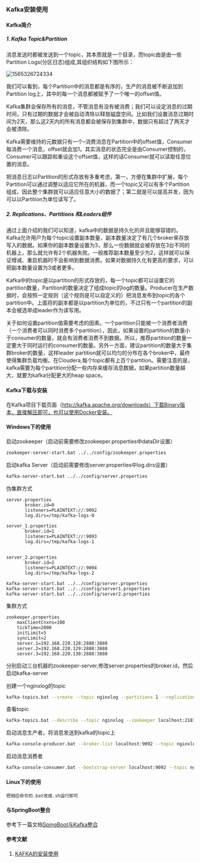 ### Kafka安装使用

#### Kafka简介
##### 1. Kafka Topic&Partition

​      消息发送时都被发送到一个topic，其本质就是一个目录，而topic由是由一些Partition Logs(分区日志)组成,其组织结构如下图所示：

![1565326724334](C:\Users\Administrator\AppData\Roaming\Typora\typora-user-images\1565326724334.png)

​        我们可以看到，每个Partition中的消息都是有序的，生产的消息被不断追加到Partition log上，其中的每一个消息都被赋予了一个唯一的offset值。 

​        Kafka集群会保存所有的消息，不管消息有没有被消费；我们可以设定消息的过期时间，只有过期的数据才会被自动清除以释放磁盘空间。比如我们设置消息过期时间为2天，那么这2天内的所有消息都会被保存到集群中，数据只有超过了两天才会被清除。 

​        Kafka需要维持的元数据只有一个–消费消息在Partition中的offset值，Consumer每消费一个消息，offset就会加1。其实消息的状态完全是由Consumer控制的，Consumer可以跟踪和重设这个offset值，这样的话Consumer就可以读取任意位置的消息。 

​         把消息日志以Partition的形式存放有多重考虑，第一，方便在集群中扩展，每个Partition可以通过调整以适应它所在的机器，而一个topic又可以有多个Partition组成，因此整个集群就可以适应任意大小的数据了；第二就是可以提高并发，因为可以以Partition为单位读写了。

##### 2. Replications、Partitions 和Leaders组件

​        通过上面介绍的我们可以知道，kafka中的数据是持久化的并且能够容错的。Kafka允许用户为每个topic设置副本数量，副本数量决定了有几个broker来存放写入的数据。如果你的副本数量设置为3，那么一份数据就会被存放在3台不同的机器上，那么就允许有2个机器失败。一般推荐副本数量至少为2，这样就可以保证增减、重启机器时不会影响到数据消费。如果对数据持久化有更高的要求，可以把副本数量设置为3或者更多。 

​         Kafka中的topic是以partition的形式存放的，每一个topic都可以设置它的partition数量，Partition的数量决定了组成topic的log的数量。Producer在生产数据时，会按照一定规则（这个规则是可以自定义的）把消息发布到topic的各个partition中。上面将的副本都是以partition为单位的，不过只有一个partition的副本会被选举成leader作为读写用。 

​        关于如何设置partition值需要考虑的因素。一个partition只能被一个消费者消费（一个消费者可以同时消费多个partition），因此，如果设置的partition的数量小于consumer的数量，就会有消费者消费不到数据。所以，推荐partition的数量一定要大于同时运行的consumer的数量。另外一方面，建议partition的数量大于集群broker的数量，这样leader partition就可以均匀的分布在各个broker中，最终使得集群负载均衡。在Cloudera,每个topic都有上百个partition。需要注意的是，kafka需要为每个partition分配一些内存来缓存消息数据，如果partition数量越大，就要为kafka分配更大的heap space。

#### Kafka下载与安装

在Kafka项目下载页面（http://kafka.apache.org/downloads）下载Binary版本，直接解压即可，也可以使用Docker安装。

#### Windows下的使用

启动zookeeper（启动前需要修改zookeeper.properties中dataDir设置）

```bash
zookeeper-server-start.bat ../../config/zookeeper.properties
```

启动kafka Server（启动前需要修改server.properties中log.dirs设置）

```bash
kafka-server-start.bat ../../config/server.properties
```
伪集群方式

```
server.properties
       broker.id=0
       listeners=PLAINTEXT://:9092
       log.dirs=/tmp/kafka-logs-0

server_1.properties
       broker.id=1
       listeners=PLAINTEXT://:9093
       log.dirs=/tmp/kafka-logs-1
 

server_2.properties
       broker.id=2
       listeners=PLAINTEXT://:9094
       log.dirs=/tmp/kafka-logs-2

kafka-server-start.bat ../../config/server.properties
kafka-server-start.bat ../../config/server1.properties
kafka-server-start.bat ../../config/server2.properties
```

集群方式

```
zookeeper.properties
    maxClientCnxns=100
    tickTime=2000
    initLimit=5
    syncLimit=2
    server.1=192.168.220.128:2888:3888
    server.2=192.168.220.129:2888:3888
    server.3=192.168.220.130:2888:3888
```

分别启动三台机器的zookeeper-server,修改server.properties的broker.id，然后启动kafka-server


创建一个nginxlog的topic

```sh
kafka-topics.bat --create --topic nginxlog --partitions 1 --replication-factor 1 --zookeeper localhost:2181
```

查看topic

```bash
kafka-topics.bat --describe --topic nginxlog --zookeeper localhost:2181 
```
启动消息生产者，将消息发送到kafka的topic上

```bash
kafka-console-producer.bat --broker-list localhost:9092 --topic nginxlog
```

启动消息消费者
```bash
kafka-console-consumer.bat --bootstrap-server localhost:9092 --topic nginxlog --from-beginning
```

#### Linux下的使用
    把相应命令的.bat改成.sh运行即可

#### 与SpringBoot整合

参考下一篇文档[SpingBoot与Kafka整合](/kafka-springboot.md)

#### 参考文献

1.  [KAFKA的安装使用](https://www.cnblogs.com/juncaoit/p/6358007.html)